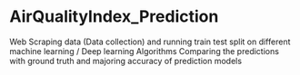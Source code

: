 # AirQualityIndex_Prediction
Web Scraping data (Data collection) and running train test split on different machine learning / Deep learning Algorithms Comparing the predictions with ground truth and majoring accuracy of prediction models 

